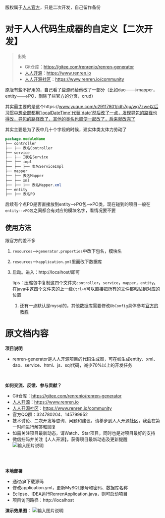 版权属于[人人官方](https://www.renren.io/)，只是二次开发，自己留作备份

# 对于人人代码生成器的自定义【二次开发】

> 出处
>
> - Git仓库：https://gitee.com/renrenio/renren-generator
> - [人人开源](https://www.renren.io)：https://www.renren.io   
> - [人人开源社区](https://www.renren.io/community)：https://www.renren.io/community   

原版有些不好用的，自己看了些源码给他改了一部分（比如dao--->mapper，entity--->PO，删除了些官方的分页，crud）

其实最主要的是这个https://www.yuque.com/u29117801/idh7gu/wg7zwe以后习惯中想全部都用`localDateTime`代替`date`然后改了一点，发现导包的路径也得改，导包的路径改了，其他的类名也顺便一起改了，后来就改完了

其实主要是为了表中几十个字段的时候，建实体类太体力劳动了

```java
package.moduleName
├── controller
├── ├── 表名Controller 
├── service
├── ├── I表名Service 
├── ├── impl
├── ├── ├── 表名ServiceImpl 
├── mapper
├── ├── 表名Mapper 
├── ├── xml
├── ├── ├── 表名Mapper.xml
├── entity
├── ├── 表名PO
```

后续有个点PO是否直接放到entity-->PO包-->PO类，现在碰到的项目一般在`entity-->PO包`之间都会有对应的模块名字，看情况要不要

## 使用方法

跟官方的差不多

1. `resources`-->`generator.properties`中改下包名，模块名

2. `resources`-->`application.yml`里面改下数据库

3. 启动。进入：http://localhost/即可

   tips：压缩包中复制这四个文件夹`controller`，`service`，`mapper`，`entity`。在java中这四个文件夹的上一级`Ctrl+V`可以直接把所有的文件都粘贴到对应的位置

   1. 还有一点默认是mysql的，其他数据库需要修改`DbConfig`具体参考[官方的教程](https://www.renren.io/guide#coder)

# 原文档内容

**项目说明** 

- renren-generator是人人开源项目的代码生成器，可在线生成entity、xml、dao、service、html、js、sql代码，减少70%以上的开发任务
<br>


**如何交流、反馈、参与贡献？** 
- Git仓库：https://gitee.com/renrenio/renren-generator
- [人人开源](https://www.renren.io)：https://www.renren.io   
- [人人开源社区](https://www.renren.io/community)：https://www.renren.io/community   
- 官方QQ群：324780204、145799952
- 技术讨论、二次开发等咨询、问题和建议，请移步到人人开源社区，我会在第一时间进行解答和回复
- 如需关注项目最新动态，请Watch、Star项目，同时也是对项目最好的支持
- 微信扫码并关注【人人开源】，获得项目最新动态及更新提醒<br>
![输入图片说明](http://cdn.renren.io/47c26201804031918312618.jpg "在这里输入图片标题")
<br>
<br>

 **本地部署**
- 通过git下载源码
- 修改application.yml，更新MySQL账号和密码、数据库名称
- Eclipse、IDEA运行RenrenApplication.java，则可启动项目
- 项目访问路径：http://localhost

**演示效果图：**
![输入图片说明](https://images.gitee.com/uploads/images/2018/0731/150920_761d8835_63154.jpeg "aa.jpg")